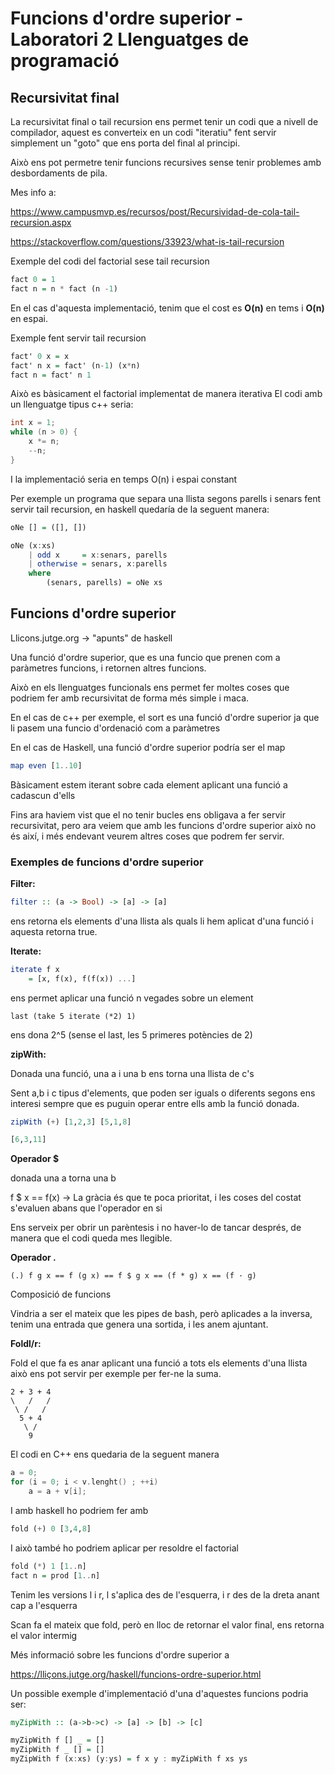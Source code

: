 # Funcions d'ordre superior - Laboratori 2 Llenguatges de programació

## Recursivitat final

La recursivitat final o tail recursion ens permet tenir un codi que a nivell de compilador, aquest es converteix en un codi "iteratiu" fent servir simplement un "goto" que ens porta del final al principi.

Això ens pot permetre tenir funcions recursives sense tenir problemes amb desbordaments de pila.

Mes info a: 

https://www.campusmvp.es/recursos/post/Recursividad-de-cola-tail-recursion.aspx

https://stackoverflow.com/questions/33923/what-is-tail-recursion

Exemple del codi del factorial sese tail recursion

``` haskell
fact 0 = 1
fact n = n * fact (n -1)
```

En el cas d'aquesta implementació, tenim que el cost es __O(n)__ en tems i __O(n)__ en espai.

Exemple fent servir tail recursion

``` haskell
fact' 0 x = x
fact' n x = fact' (n-1) (x*n)
fact n = fact' n 1
```

Això es bàsicament el factorial implementat de manera iterativa
El codi amb un llenguatge tipus c++ seria:

``` c++
int x = 1;
while (n > 0) {
    x *= n;
    --n;
}
```

I la implementació seria en temps O(n) i espai constant

Per exemple un programa que separa una llista segons parells i senars fent servir tail recursion, en haskell quedaría de la seguent manera:

``` haskell
oNe [] = ([], [])

oNe (x:xs)
    | odd x     = x:senars, parells
    | otherwise = senars, x:parells
    where
        (senars, parells) = oNe xs
```

## Funcions d'ordre superior

Llicons.jutge.org -> "apunts" de haskell

Una funció d'ordre superior, que es una funcio que prenen com a paràmetres funcions, i retornen altres funcions.

Això en els llenguatges funcionals ens permet fer moltes coses que podriem fer amb recursivitat de forma més simple i maca.

En el cas de c++ per exemple, el sort es una funció d'ordre superior ja que li pasem una funcio d'ordenació com a paràmetres

En el cas de Haskell, una funció d'ordre superior podría ser el map

``` haskell
map even [1..10]
```

Bàsicament estem iterant sobre cada element aplicant una funció a cadascun d'ells

Fins ara haviem vist que el no tenir bucles ens obligava a fer servir recursivitat, pero ara veiem que amb les funcions d'ordre superior això no és així, i més endevant veurem altres coses que podrem fer servir.

### Exemples de funcions d'ordre superior

__Filter:__

```haskell
filter :: (a -> Bool) -> [a] -> [a]
```
ens retorna els elements d'una llista als quals li hem aplicat d'una funció i aquesta retorna true.

__Iterate:__

```haskell
iterate f x
    = [x, f(x), f(f(x)) ...]
````

ens permet aplicar una funció n vegades sobre un element

```last (take 5 iterate (*2) 1)```

ens dona 2^5 (sense el last, les 5 primeres potències de 2)

__zipWith:__

Donada una funció, una a i una b ens torna una llista de c's

Sent a,b i c tipus d'elements, que poden ser iguals o diferents segons ens interesi sempre que es puguin operar entre ells amb la funció donada.

```haskell
zipWith (+) [1,2,3] [5,1,8]

[6,3,11]
```


__Operador $__

donada una a torna una b

f $ x == f(x) -> La gràcia és que te poca prioritat, i les coses del costat s'evaluen abans que l'operador en si

Ens serveix per obrir un parèntesis i no haver-lo de tancar després, de manera que el codi queda mes llegible.

__Operador .__

```(.) f g x == f (g x) == f $ g x == (f * g) x == (f · g)```

Composició de funcions

Vindria a ser el mateix que les pipes de bash, però aplicades a la inversa, tenim una entrada que genera una sortida, i les anem ajuntant.

__Foldl/r:__

Fold el que fa es anar aplicant una funció a tots els elements d'una llista això ens pot servir per exemple per fer-ne la suma.

```
2 + 3 + 4
\   /   /
 \ /   /
  5 + 4
   \ /
    9
```

El codi en C++ ens quedaria de la seguent manera

```c++
a = 0;
for (i = 0; i < v.lenght() ; ++i)
    a = a + v[i];
```

I amb haskell ho podriem fer amb

```haskell
fold (+) 0 [3,4,8]
```
I això també ho podriem aplicar per resoldre el factorial

```haskell 
fold (*) 1 [1..n]
fact n = prod [1..n]
``` 

Tenim les versions l i r, l s'aplica des de l'esquerra, i r des de la dreta anant cap a l'esquerra

Scan fa el mateix que fold, però en lloc de retornar el valor final, ens retorna el valor intermig

Més informació sobre les funcions d'ordre superior a

https://lliçons.jutge.org/haskell/funcions-ordre-superior.html

Un possible exemple d'implementació d'una d'aquestes funcions podria ser:

```haskell
myZipWith :: (a->b->c) -> [a] -> [b] -> [c]

myZipWith f [] _ = []
myZipWith f _ [] = []
myZipWith f (x:xs) (y:ys) = f x y : myZipWith f xs ys
```

